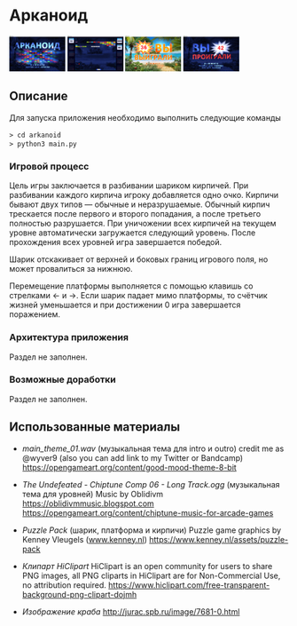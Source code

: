 ﻿Арканоид
========

<img src="docs/Stage_Intro.jpg" width="20%" alt="Заставка"> <img src="docs/Stage_Game.jpg" width="20%" alt="Пример игрового уровня"> <img src="docs/Stage_Outro1.jpg" width="20%" alt="Победа"> <img src="docs/Stage_Outro2.jpg" width="20%" alt="Проигрыш">

## Описание

Для запуска приложения необходимо выполнить следующие команды
```console
> cd arkanoid
> python3 main.py
```

### Игровой процесс

Цель игры заключается в разбивании шариком кирпичей. При разбивании каждого кирпича игроку добавляется одно очко. Кирпичи бывают двух типов ― обычные и неразрушаемые. Обычный кирпич трескается после первого и второго попадания, а после третьего полностью разрушается. При уничожении всех кирпичей на текущем уровне автоматически загружается следующий уровень. После прохождения всех уровней игра завершается победой.

Шарик отскакивает от верхней и боковых границ игрового поля, но может провалиться за нижнюю.

Перемещение платформы выполняется с помощью клавишь со стрелками ← и →. Если шарик падает мимо платформы, то счётчик жизней уменьшается и при достижении 0 игра завершается поражением.

### Архитектура приложения

Раздел не заполнен.

### Возможные доработки

Раздел не заполнен.

## Использованные материалы

- *main_theme_01.wav* (музыкальная тема для intro и outro)
credit me as @wyver9 (also you can add link to my Twitter or Bandcamp)
https://opengameart.org/content/good-mood-theme-8-bit

- *The Undefeated - Chiptune Comp 06 - Long Track.ogg* (музыкальная тема для уровней)
Music by Oblidivm https://oblidivmmusic.blogspot.com
https://opengameart.org/content/chiptune-music-for-arcade-games

- *Puzzle Pack* (шарик, платформа и кирпичи)
Puzzle game graphics by Kenney Vleugels (www.kenney.nl)
https://www.kenney.nl/assets/puzzle-pack

- *Клипарт HiClipart*
HiClipart is an open community for users to share PNG images,
all PNG cliparts in HiClipart are for Non-Commercial Use, no attribution required.
https://www.hiclipart.com/free-transparent-background-png-clipart-dojmh

- *Изображение краба*
http://jurac.spb.ru/image/7681-0.html
